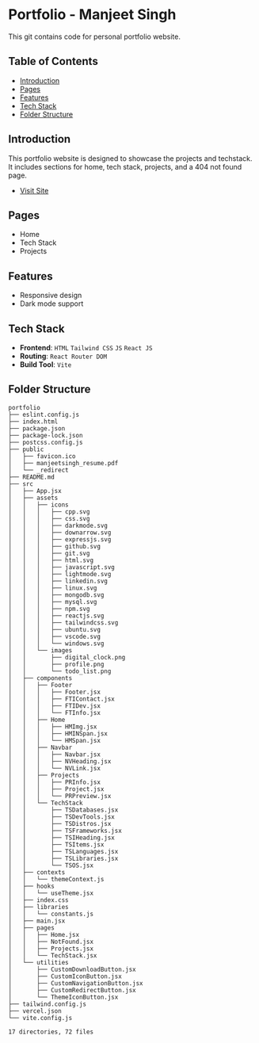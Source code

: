 # Portfolio - Manjeet Singh

This git contains code for personal portfolio website.

## Table of Contents

- [Introduction](#introduction)
- [Pages](#pages)
- [Features](#features)
- [Tech Stack](#tech-stack)
- [Folder Structure](#folder-structure)

## Introduction

This portfolio website is designed to showcase the projects and techstack. It includes sections for home, tech stack, projects, and a 404 not found page.

- [Visit Site](https://manjeetsinghportfolio.vercel.app)

## Pages

- Home
- Tech Stack
- Projects

## Features

- Responsive design
- Dark mode support

## Tech Stack

- **Frontend**: `HTML` `Tailwind CSS` `JS` `React JS`
- **Routing**: `React Router DOM`
- **Build Tool**: `Vite`

## Folder Structure

```
portfolio
├── eslint.config.js
├── index.html
├── package.json
├── package-lock.json
├── postcss.config.js
├── public
│   ├── favicon.ico
│   ├── manjeetsingh_resume.pdf
│   └── _redirect
├── README.md
├── src
│   ├── App.jsx
│   ├── assets
│   │   ├── icons
│   │   │   ├── cpp.svg
│   │   │   ├── css.svg
│   │   │   ├── darkmode.svg
│   │   │   ├── downarrow.svg
│   │   │   ├── expressjs.svg
│   │   │   ├── github.svg
│   │   │   ├── git.svg
│   │   │   ├── html.svg
│   │   │   ├── javascript.svg
│   │   │   ├── lightmode.svg
│   │   │   ├── linkedin.svg
│   │   │   ├── linux.svg
│   │   │   ├── mongodb.svg
│   │   │   ├── mysql.svg
│   │   │   ├── npm.svg
│   │   │   ├── reactjs.svg
│   │   │   ├── tailwindcss.svg
│   │   │   ├── ubuntu.svg
│   │   │   ├── vscode.svg
│   │   │   └── windows.svg
│   │   └── images
│   │       ├── digital_clock.png
│   │       ├── profile.png
│   │       └── todo_list.png
│   ├── components
│   │   ├── Footer
│   │   │   ├── Footer.jsx
│   │   │   ├── FTIContact.jsx
│   │   │   ├── FTIDev.jsx
│   │   │   └── FTInfo.jsx
│   │   ├── Home
│   │   │   ├── HMImg.jsx
│   │   │   ├── HMINSpan.jsx
│   │   │   └── HMSpan.jsx
│   │   ├── Navbar
│   │   │   ├── Navbar.jsx
│   │   │   ├── NVHeading.jsx
│   │   │   └── NVLink.jsx
│   │   ├── Projects
│   │   │   ├── PRInfo.jsx
│   │   │   ├── Project.jsx
│   │   │   └── PRPreview.jsx
│   │   └── TechStack
│   │       ├── TSDatabases.jsx
│   │       ├── TSDevTools.jsx
│   │       ├── TSDistros.jsx
│   │       ├── TSFrameworks.jsx
│   │       ├── TSIHeading.jsx
│   │       ├── TSItems.jsx
│   │       ├── TSLanguages.jsx
│   │       ├── TSLibraries.jsx
│   │       └── TSOS.jsx
│   ├── contexts
│   │   └── themeContext.js
│   ├── hooks
│   │   └── useTheme.jsx
│   ├── index.css
│   ├── libraries
│   │   └── constants.js
│   ├── main.jsx
│   ├── pages
│   │   ├── Home.jsx
│   │   ├── NotFound.jsx
│   │   ├── Projects.jsx
│   │   └── TechStack.jsx
│   └── utilities
│       ├── CustomDownloadButton.jsx
│       ├── CustomIconButton.jsx
│       ├── CustomNavigationButton.jsx
│       ├── CustomRedirectButton.jsx
│       └── ThemeIconButton.jsx
├── tailwind.config.js
├── vercel.json
└── vite.config.js

17 directories, 72 files
```